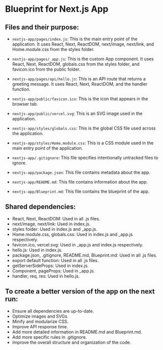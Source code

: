 # Blueprint for Next.js App

## Files and their purpose:

- `nextjs-app/pages/index.js`: This is the main entry point of the application. It uses React, Next, ReactDOM, next/image, next/link, and Home.module.css from the styles folder.

- `nextjs-app/pages/_app.js`: This is the custom App component. It uses React, Next, ReactDOM, globals.css from the styles folder, and favicon.ico from the public folder.

- `nextjs-app/pages/api/hello.js`: This is an API route that returns a greeting message. It uses React, Next, ReactDOM, and the handler function.

- `nextjs-app/public/favicon.ico`: This is the icon that appears in the browser tab.

- `nextjs-app/public/vercel.svg`: This is an SVG image used in the application.

- `nextjs-app/styles/globals.css`: This is the global CSS file used across the application.

- `nextjs-app/styles/Home.module.css`: This is a CSS module used in the main entry point of the application.

- `nextjs-app/.gitignore`: This file specifies intentionally untracked files to ignore.

- `nextjs-app/package.json`: This file contains metadata about the app.

- `nextjs-app/README.md`: This file contains information about the app.

- `nextjs-app/Blueprint.md`: This file contains the blueprint of the app.

## Shared dependencies:

- React, Next, ReactDOM: Used in all .js files.
- next/image, next/link: Used in index.js.
- styles folder: Used in index.js and _app.js.
- Home.module.css, globals.css: Used in index.js and _app.js respectively.
- favicon.ico, vercel.svg: Used in _app.js and index.js respectively.
- hello.js: Used in index.js.
- package.json, .gitignore, README.md, Blueprint.md: Used in all .js files.
- export default function: Used in all .js files.
- getServerSideProps: Used in index.js.
- Component, pageProps: Used in _app.js.
- handler, req, res: Used in hello.js.

## To create a better version of the app on the next run:

- Ensure all dependencies are up-to-date.
- Optimize images and SVGs.
- Minify and modularize CSS.
- Improve API response time.
- Add more detailed information in README.md and Blueprint.md.
- Add more specific rules in .gitignore.
- Improve the overall structure and organization of the code.
